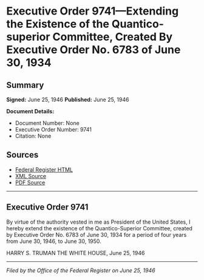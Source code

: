 # Executive Order 9741—Extending the Existence of the Quantico-superior Committee, Created By Executive Order No. 6783 of June 30, 1934

## Summary

**Signed:** June 25, 1946
**Published:** June 25, 1946

**Document Details:**
- Document Number: None
- Executive Order Number: 9741
- Citation: None

## Sources
- [Federal Register HTML](https://www.presidency.ucsb.edu/documents/executive-order-9741-extending-the-existence-the-quantico-superior-committee-created)
- [XML Source](None)
- [PDF Source](None)

---

## Executive Order 9741

By virtue of the authority vested in me as President of the United States, I hereby extend the existence of the Quantico-Superior Committee, created by Executive Order No. 6783 of June 30, 1934 for a period of four years from June 30, 1946, to June 30, 1950.

HARRY S. TRUMAN
THE WHITE HOUSE,
June 25, 1946

---

*Filed by the Office of the Federal Register on June 25, 1946*
